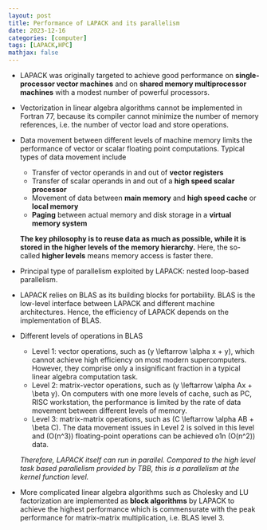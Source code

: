 ```yaml
---
layout: post
title: Performance of LAPACK and its parallelism
date: 2023-12-16
categories: [computer]
tags: [LAPACK,HPC]
mathjax: false
---
```


-   LAPACK was originally targeted to achieve good performance on **single-processor vector machines** and on **shared memory multiprocessor machines** with a modest number of powerful processors.
-   Vectorization in linear algebra algorithms cannot be implemented in Fortran 77, because its compiler cannot minimize the number of memory references, i.e. the number of vector load and store operations.
-   Data movement between different levels of machine memory limits the performance of vector or scalar floating point computations. Typical types of data movement include
    
    -   Transfer of vector operands in and out of **vector registers**
    -   Transfer of scalar operands in and out of a **high speed scalar processor**
    -   Movement of data between **main memory** and **high speed cache** or **local memory**
    -   **Paging** between actual memory and disk storage in a **virtual memory system**
    
    **The key philosophy is to reuse data as much as possible, while it is stored in the higher levels of the memory hierarchy.** Here, the so-called **higher levels** means memory access is faster there.
-   Principal type of parallelism exploited by LAPACK: nested loop-based parallelism.
-   LAPACK relies on BLAS as its building blocks for portability. BLAS is the low-level interface between LAPACK and different machine architectures. Hence, the efficiency of LAPACK depends on the implementation of BLAS.
-   Different levels of operations in BLAS
    
    -   Level 1: vector operations, such as \(y \leftarrow \alpha x + y\), which cannot achieve high efficiency on most modern supercomputers. However, they comprise only a insignificant fraction in a typical linear algebra computation task.
    -   Level 2: matrix-vector operations, such as \(y \leftarrow \alpha Ax + \beta y\). On computers with one more levels of cache, such as PC, RISC workstation, the performance is limited by the rate of data movement between different levels of memory.
    -   Level 3: matrix-matrix operations, such as \(C \leftarrow \alpha AB + \beta C\). The data movement issues in Level 2 is solved in this level and \(O(n^3)\) floating-point operations can be achieved o1n \(O(n^2)\) data.
    
    *Therefore, LAPACK itself can run in parallel. Compared to the high level task based parallelism provided by TBB, this is a parallelism at the kernel function level.*
-   More complicated linear algebra algorithms such as Cholesky and LU factorization are implemented as **block algorithms** by LAPACK to achieve the highest performance which is commensurate with the peak performance for matrix-matrix multiplication, i.e. BLAS level 3.
